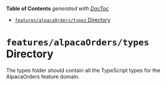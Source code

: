 <!-- START doctoc generated TOC please keep comment here to allow auto update -->
<!-- DON'T EDIT THIS SECTION, INSTEAD RE-RUN doctoc TO UPDATE -->

**Table of Contents** _generated with [DocToc](https://github.com/thlorenz/doctoc)_

- [`features/alpacaOrders/types` Directory](#featuresalpacaorderstypes-directory)

<!-- END doctoc generated TOC please keep comment here to allow auto update -->

# `features/alpacaOrders/types` Directory

The types folder should contain all the TypeScript types for the AlpacaOrders feature domain.
